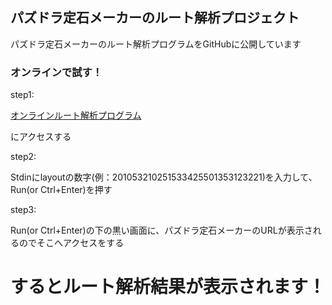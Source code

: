 ## パズドラ定石メーカーのルート解析プロジェクト

パズドラ定石メーカーのルート解析プログラムをGitHubに公開しています

### オンラインで試す！

step1:

[オンラインルート解析プログラム](https://wandbox.org/permlink/hUO0FRO4pG3nhRtD)

にアクセスする

step2:

Stdinにlayoutの数字(例：201053210251533425501353123221)を入力して、Run(or Ctrl+Enter)を押す

step3:

Run(or Ctrl+Enter)の下の黒い画面に、パズドラ定石メーカーのURLが表示されるのでそこへアクセスをする

# するとルート解析結果が表示されます！
